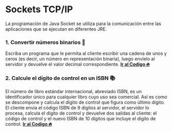 # **Sockets TCP/IP**

La programación de Java Socket se utiliza para la comunicación entre las aplicaciones que se ejecutan en diferentes JRE.

### **1. Convertir números binarios 📑**

Escriba un programa que le permita al cliente escribir una cadena de unos y ceros (es decir, un número en representación binaria), luego envíelo al servidor y devuelve el valor decimal correspondiente. [**Ir al Codigo 🔥**](https://github.com/iamcarlosmunoz/socket-server-java/tree/main/binary)

### **2. Calcule el dígito de control en un ISBN 📚**

El número de libro estándar internacional, abreviado ISBN, es un identificador único para cualquier libro cuyo uso sea comercial. Así es como se descompone y calcula el dígito de control que figura como último dígito.
El cliente envía el código ISBN de 9 dígitos al servidor, el servidor lo procesa, calcula el dígito de control y devuelve dos salidas al cliente: el código de control y el nuevo ISBN de 10 dígitos que incluye el dígito de control. [**Ir al Codigo 🔥**](https://github.com/iamcarlosmunoz/socket-server-java/tree/main/isbn)
